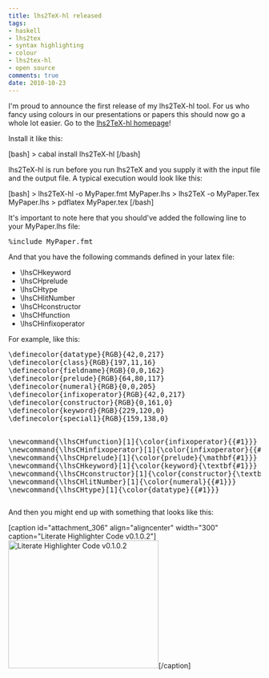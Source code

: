 ```yaml
---
title: lhs2TeX-hl released
tags:
- haskell
- lhs2tex
- syntax highlighting
- colour
- lhs2tex-hl
- open source
comments: true
date: 2010-10-23
---
```

I'm proud to announce the first release of my lhs2TeX-hl tool. For us who fancy using colours in our presentations or papers this should now go a whole lot easier. Go to the <a href="http://alessandrovermeulen.me/projects/lhs2texhl/">lhs2TeX-hl homepage</a>!

Install it like this:

[bash]
&gt; cabal install lhs2TeX-hl
[/bash]

lhs2TeX-hl is run before you run lhs2TeX and you supply it with the input file and the output file. A typical execution would look like this:

[bash]
&gt; lhs2TeX-hl -o MyPaper.fmt MyPaper.lhs
&gt; lhs2TeX -o MyPaper.Tex MyPaper.lhs
&gt; pdflatex MyPaper.tex
[/bash]

It's important to note here that you should've added the following line to your MyPaper.lhs file:
<pre>%include MyPaper.fmt</pre>
And that you have the following commands defined in your latex file:
<ul>
	<li> \lhsCHkeyword</li>
	<li>\lhsCHprelude</li>
	<li>\lhsCHtype</li>
	<li>\lhsCHlitNumber</li>
	<li>\lhsCHconstructor</li>
	<li>\lhsCHfunction</li>
	<li>\lhsCHinfixoperator</li>
</ul>
For example, like this:
<pre>\definecolor{datatype}{RGB}{42,0,217}
\definecolor{class}{RGB}{197,11,16}
\definecolor{fieldname}{RGB}{0,0,162}
\definecolor{prelude}{RGB}{64,80,117}
\definecolor{numeral}{RGB}{0,0,205}
\definecolor{infixoperator}{RGB}{42,0,217}
\definecolor{constructor}{RGB}{0,161,0}
\definecolor{keyword}{RGB}{229,120,0}
\definecolor{special1}{RGB}{159,138,0}

\newcommand{\lhsCHfunction}[1]{\color{infixoperator}{{#1}}}
\newcommand{\lhsCHinfixoperator}[1]{\color{infixoperator}{{#1}}}
\newcommand{\lhsCHprelude}[1]{\color{prelude}{\mathbf{#1}}}
\newcommand{\lhsCHkeyword}[1]{\color{keyword}{\textbf{#1}}}
\newcommand{\lhsCHconstructor}[1]{\color{constructor}{\textbf{#1}}}
\newcommand{\lhsCHlitNumber}[1]{\color{numeral}{{#1}}}
\newcommand{\lhsCHtype}[1]{\color{datatype}{{#1}}}</pre>
And then you might end up with something that looks like this:

[caption id="attachment_306" align="aligncenter" width="300" caption="Literate Highlighter Code v0.1.0.2"]<a href="http://alessandrovermeulen.me/wp-content/2010/10/Screen-shot-2010-10-23-at-18.41.00.png"><img class="size-medium wp-image-306" title="Screen shot 2010-10-23 at 18.41.00" src="http://alessandrovermeulen.me/wp-content/2010/10/Screen-shot-2010-10-23-at-18.41.00-300x255.png" alt="Literate Highlighter Code v0.1.0.2" width="300" height="255" /></a>[/caption]
